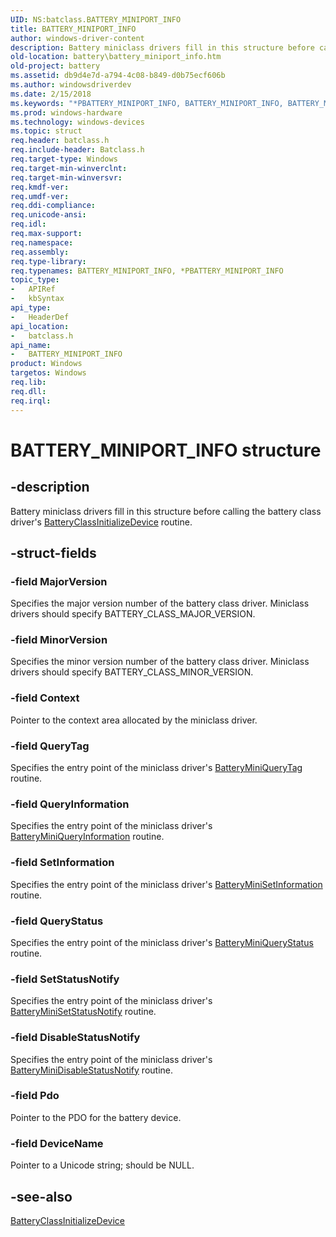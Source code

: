 ```yaml
---
UID: NS:batclass.BATTERY_MINIPORT_INFO
title: BATTERY_MINIPORT_INFO
author: windows-driver-content
description: Battery miniclass drivers fill in this structure before calling the battery class driver's BatteryClassInitializeDevice routine.
old-location: battery\battery_miniport_info.htm
old-project: battery
ms.assetid: db9d4e7d-a794-4c08-b849-d0b75ecf606b
ms.author: windowsdriverdev
ms.date: 2/15/2018
ms.keywords: "*PBATTERY_MINIPORT_INFO, BATTERY_MINIPORT_INFO, BATTERY_MINIPORT_INFO structure [Battery Devices], PBATTERY_MINIPORT_INFO, PBATTERY_MINIPORT_INFO structure pointer [Battery Devices], bat-struct_0ef66c9a-61df-4c49-94f1-78e41e5b9bfb.xml, batclass/BATTERY_MINIPORT_INFO, batclass/PBATTERY_MINIPORT_INFO, battery.battery_miniport_info"
ms.prod: windows-hardware
ms.technology: windows-devices
ms.topic: struct
req.header: batclass.h
req.include-header: Batclass.h
req.target-type: Windows
req.target-min-winverclnt: 
req.target-min-winversvr: 
req.kmdf-ver: 
req.umdf-ver: 
req.ddi-compliance: 
req.unicode-ansi: 
req.idl: 
req.max-support: 
req.namespace: 
req.assembly: 
req.type-library: 
req.typenames: BATTERY_MINIPORT_INFO, *PBATTERY_MINIPORT_INFO
topic_type:
-	APIRef
-	kbSyntax
api_type:
-	HeaderDef
api_location:
-	batclass.h
api_name:
-	BATTERY_MINIPORT_INFO
product: Windows
targetos: Windows
req.lib: 
req.dll: 
req.irql: 
---
```


# BATTERY_MINIPORT_INFO structure


## -description


Battery miniclass drivers fill in this structure before calling the battery class driver's <a href="https://msdn.microsoft.com/library/windows/hardware/ff536266">BatteryClassInitializeDevice</a> routine.


## -struct-fields




### -field MajorVersion

Specifies the major version number of the battery class driver. Miniclass drivers should specify BATTERY_CLASS_MAJOR_VERSION.


### -field MinorVersion

Specifies the minor version number of the battery class driver. Miniclass drivers should specify BATTERY_CLASS_MINOR_VERSION.


### -field Context

Pointer to the context area allocated by the miniclass driver. 


### -field QueryTag

Specifies the entry point of the miniclass driver's <a href="https://msdn.microsoft.com/030b7f5f-8ace-4dfc-8330-97aace86a1eb">BatteryMiniQueryTag</a> routine.


### -field QueryInformation

Specifies the entry point of the miniclass driver's <a href="https://msdn.microsoft.com/bd96b79a-5670-4aaf-b72c-619818c2a2e7">BatteryMiniQueryInformation</a> routine.


### -field SetInformation

Specifies the entry point of the miniclass driver's <a href="https://msdn.microsoft.com/ebfcabb7-7447-486d-b980-7cb5456332f4">BatteryMiniSetInformation</a> routine.


### -field QueryStatus

Specifies the entry point of the miniclass driver's <a href="https://msdn.microsoft.com/04811f63-8a57-4b39-84c5-c9b7f803c057">BatteryMiniQueryStatus</a> routine.


### -field SetStatusNotify

Specifies the entry point of the miniclass driver's <a href="https://msdn.microsoft.com/ec463202-4c08-475a-b612-73413f1376fc">BatteryMiniSetStatusNotify</a> routine.


### -field DisableStatusNotify

Specifies the entry point of the miniclass driver's <a href="https://msdn.microsoft.com/5120205f-0d55-4391-a560-3089fbe11d82">BatteryMiniDisableStatusNotify</a> routine.


### -field Pdo

Pointer to the PDO for the battery device.


### -field DeviceName

Pointer to a Unicode string; should be NULL.


## -see-also




<a href="https://msdn.microsoft.com/library/windows/hardware/ff536266">BatteryClassInitializeDevice</a>
 

 

